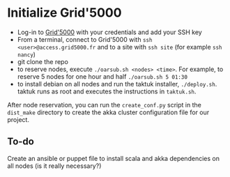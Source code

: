 # Initialize Grid'5000

- Log-in to [Grid'5000](https://www.grid5000.fr/w/Grid5000:Home) with your credentials and add your SSH key
- From a terminal, connect to Grid'5000 with `ssh <user>@access.grid5000.fr` and to a site with `ssh site` (for example `ssh nancy`)
- git clone the repo
- to reserve nodes, execute `./oarsub.sh <nodes> <time>`. For example, to reserve 5 nodes for one hour and half `./oarsub.sh 5 01:30`
- to install debian on all nodes and run the taktuk installer, `./deploy.sh`. taktuk runs as root and executes the instructions in `taktuk.sh`.

After node reservation, you can run the `create_conf.py` script in the `dist_make` directory to create the akka cluster configuration file for our project.

## To-do

Create an ansible or puppet file to install scala and akka dependencies on all nodes (is it really necessary?)
 
